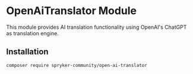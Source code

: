 # OpenAiTranslator Module

This module provides AI translation functionality using OpenAI's ChatGPT as translation engine.

## Installation

```
composer require spryker-community/open-ai-translator
```
